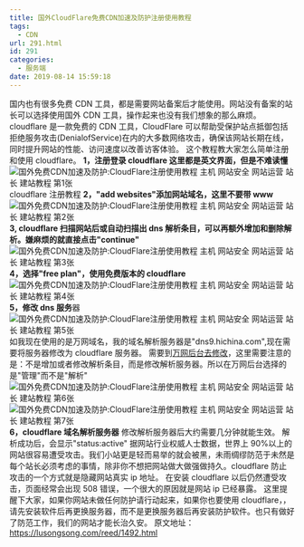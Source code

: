 ```yaml
---
title: 国外CloudFlare免费CDN加速及防护注册使用教程
tags:
  - CDN
url: 291.html
id: 291
categories:
  - 服务端
date: 2019-08-14 15:59:18
---
```


国内也有很多免费 CDN 工具，都是需要网站备案后才能使用。网站没有备案的站长可以选择使用国外 CDN 工具，操作起来也没有我们想象的那么麻烦。 cloudflare 是一款免费的 CDN 工具，CloudFlare 可以帮助受保护站点抵御包括拒绝服务攻击(DenialofService)在内的大多数网络攻击，确保该网站长期在线，同时提升网站的性能、访问速度以改善访客体验。 这个教程教大家怎么简单注册和使用 cloudflare。 **1，注册登录 cloudflare 这里都是英文界面，但是不难读懂** ![国外免费CDN加速及防护:CloudFlare注册使用教程 主机 网站安全 网站运营 站长 建站教程 第1张](https://images.lusongsong.com/upload/1492-1.jpg '国外免费CDN加速及防护:CloudFlare注册使用教程 主机 网站安全 网站运营 站长 建站教程 第1张') cloudflare 注册教程 **2，"add websites"添加网站域名，这里不要带 www** ![国外免费CDN加速及防护:CloudFlare注册使用教程 主机 网站安全 网站运营 站长 建站教程 第2张](https://images.lusongsong.com/upload/1492-2.jpg '国外免费CDN加速及防护:CloudFlare注册使用教程 主机 网站安全 网站运营 站长 建站教程 第2张') **3, cloudflare 扫描网站后或自动扫描出 dns 解析条目，可以再额外增加和删除解析。嫌麻烦的就直接点击"continue"** ![国外免费CDN加速及防护:CloudFlare注册使用教程 主机 网站安全 网站运营 站长 建站教程 第3张](https://images.lusongsong.com/upload/1492-3.jpg '国外免费CDN加速及防护:CloudFlare注册使用教程 主机 网站安全 网站运营 站长 建站教程 第3张') **4，选择"free plan"，使用免费版本的 cloudflare** ![国外免费CDN加速及防护:CloudFlare注册使用教程 主机 网站安全 网站运营 站长 建站教程 第4张](https://images.lusongsong.com/upload/1492-4.jpg '国外免费CDN加速及防护:CloudFlare注册使用教程 主机 网站安全 网站运营 站长 建站教程 第4张') **5，修改 dns 服务**器 ![国外免费CDN加速及防护:CloudFlare注册使用教程 主机 网站安全 网站运营 站长 建站教程 第5张](https://images.lusongsong.com/upload/1492-5.jpg '国外免费CDN加速及防护:CloudFlare注册使用教程 主机 网站安全 网站运营 站长 建站教程 第5张') 如我现在使用的是万网域名，我的域名解析服务器是"dns9.hichina.com",现在需要将服务器修改为 cloudflare 服务器。 需要到[万网后台去修改](https://lusongsong.com/blog/post/305.html)，这里需要注意的是：不是增加或者修改解析条目，而是修改解析服务器。所以在万网后台选择的是"管理"而不是"解析" ![国外免费CDN加速及防护:CloudFlare注册使用教程 主机 网站安全 网站运营 站长 建站教程 第6张](https://images.lusongsong.com/upload/1492-6.jpg '国外免费CDN加速及防护:CloudFlare注册使用教程 主机 网站安全 网站运营 站长 建站教程 第6张') ![国外免费CDN加速及防护:CloudFlare注册使用教程 主机 网站安全 网站运营 站长 建站教程 第7张](https://images.lusongsong.com/upload/1492-7.jpg '国外免费CDN加速及防护:CloudFlare注册使用教程 主机 网站安全 网站运营 站长 建站教程 第7张') **6，cloudflare 域名解析服务器** 修改解析服务器后大约需要几分钟就能生效。 解析成功后，会显示"status:active" 据网站行业权威人士数据，世界上 90%以上的网站很容易遭受攻击。我们小站更是轻而易举的就会被黑，未雨绸缪防范于未然是每个站长必须考虑的事情，除非你不想把网站做大做强做持久。cloudflare 防止攻击的一个方式就是隐藏网站真实 ip 地址。 在安装 cloudflare 以后仍然遭受攻击，页面经常会出现 508 错误，一个很大的原因就是网站 ip 已经暴露。 这里提醒下大家，如果你网站未做任何防护请行动起来，如果你也要使用 cloudflare，，请先安装软件后再更换服务器，而不是更换服务器后再安装防护软件。也只有做好了防范工作，我们的网站才能长治久安。 原文地址：https://lusongsong.com/reed/1492.html
